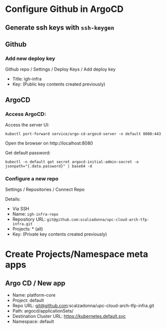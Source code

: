 # Configure Github in ArgoCD


## Generate ssh keys with `ssh-keygen`

## Github

### Add new deploy key 

Github repo / Settings / Deploy Keys / Add deploy key
- Title: igh-infra
- Key: (Public key contents created previously)


## ArgoCD

### Access ArgoCD:
Access the server UI:

`kubectl port-forward service/argo-cd-argocd-server -n default 8080:443`

Open the browser on http://localhost:8080 

Get default password:

`kubectl -n default get secret argocd-initial-admin-secret -o jsonpath="{.data.password}" | base64 -d`

### Configure a new repo

Settings / Repositories / Connect Repo
 
Details:

- Via SSH
- Name: `igh-infra-repo`
- Repository URL: `git@github.com:scalzadonna/upc-cloud-arch-tfp-infra.git`
- Projects: * (all)
- Key: (Private key contents created previously)


# Create Projects/Namespace meta apps

## Argo CD / New app

- Name: platform-core
- Project: default
- Repo URL: git@github.com:scalzadonna/upc-cloud-arch-tfp-infra.git
- Path: argocd/applicationSets/
- Destination Cluster URL: https://kubernetes.default.svc
- Namespace: default
